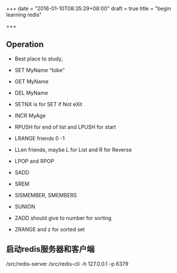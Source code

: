 +++
date = "2016-01-10T08:35:29+08:00"
draft = true
title = "begin learning redis"

+++



## Operation

* Best place to study,

* SET MyName “tobe”
* GET MyName
* DEL MyName
* SETNX is for SET if Not eXit
* INCR MyAge

* RPUSH for end of list and LPUSH for start
* LRANGE friends 0 -1
* LLen friends, maybe L for List and R for Reverse
* LPOP and RPOP

* SADD
* SREM
* SISMEMBER, SMEMBERS
* SUNION

* ZADD should give to number for sorting
* ZRANGE and z for sorted set

## 启动redis服务器和客户端

/src/redis-server
/src/redis-cli -h 127.0.0.1 -p 6379